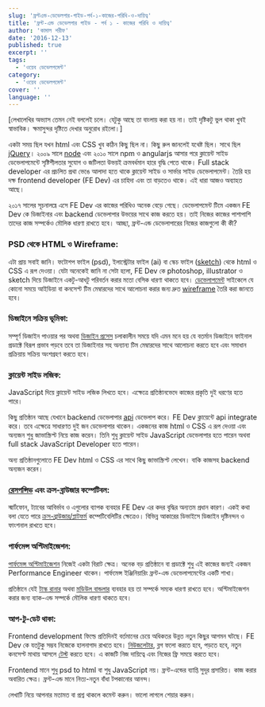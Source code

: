 ```yaml
---
slug: 'ফ্রন্টএন্ড-ডেভেলপার-গাইড-পর্ব-১-কাজের-পরিধি-ও-দায়িত্ব'
title: 'ফ্রন্ট-এন্ড ডেভেলপার গাইড - পর্ব ১ - কাজের পরিধি ও দায়িত্ব'
author: 'কামাল শরীফ'
date: '2016-12-13'
published: true
excerpt: ''
tags:
  - 'ওয়েব ডেভেলপমেন্ট'
category:
  - 'ওয়েব ডেভেলপমেন্ট'
cover: ''
language: ''
---
```


[লেখালেখির অভ্যাস তেমন নেই বললেই চলে। যেটুকু আছে তা বাংলায় করা হয় না। তাই দৃষ্টিকটু ভুল থাকা খুবই স্বাভাবিক। ক্ষমাসুন্দর দৃষ্টিতে দেখার অনুরোধ রইলো।]

একটা সময় ছিল যখন html এবং CSS খুব কঠিন কিছু ছিল না। কিছু রুল জানলেই যথেষ্ট ছিল। সাথে ছিল [jQuery](https://jquery.com/)। ২০০৯ সালে [node](https://nodejs.org/en/) এবং ২০১০ সালে npm ও angularjs আসার পরে ক্লায়েন্ট সাইড ডেভেলাপমেন্টে সৃষ্টিশীলতার সুযোগ ও জটিলতা উভয়ই ক্রমবর্ধমান হারে বৃদ্ধি পেতে থাকে। Full stack developer এর প্রচলিত প্রথা ভেঙে আলাদা হতে থাকে ক্লায়েন্ট সাইড ও সার্ভার সাইড ডেভেলাপমেন্ট। তৈরি হয় দক্ষ frontend developer (FE Dev) এর চাহিদা এবং তা বাড়তেও থাকে। এই ধারা আজও অব্যাহত আছে।

২০১৭ সালের সূচনালঘ্নে এসে FE Dev এর কাজের পরিধিও অনেক বেড়ে গেছে। ডেভেলাপমেন্ট টিমে একজন FE Dev কে ডিজাইনার এবং backend ডেভেলাপার উভয়ের সাথে কাজ করতে হয়। তাই নিজের কাজের পাশাপাশি তাদের কাজ সম্পর্কেও মৌলিক ধারণা রাখতে হবে। আচ্ছা, ফ্রন্ট-এন্ড ডেভেলাপারের নিজের কাজগুলো কী কী?

### PSD থেকে HTML ও Wireframe:

এটা প্রায় সবাই জানি। ফটোশপ ফাইল (psd), ইলাস্ট্রেটার ফাইল (ai) বা স্কেচ ফাইল ([sketch](https://www.sketchapp.com/)) থেকে html ও CSS এ রূপ দেওয়া। যেটা অনেকেই জানি না সেটা হলো, FE Dev কে photoshop, illustrator ও sketch দিয়ে ডিজাইনে একটু-আধটু পরিবর্তন করার মতো বেসিক ধারণা থাকতে হবে। [ডেভেলাপমেন্ট](https://www.tutorialspoint.com/software_engineering/software_development_life_cycle.htm) সাইকেলে যে কোনো সময়ে আইডিয়া বা কনসেপ্ট টিম মেম্বারদের সাথে আলোচনা করার জন্য দ্রুত [wireframe](https://webdesign.tutsplus.com/articles/a-beginners-guide-to-wireframing--webdesign-7399) তৈরি করা জানতে হবে।

### ডিজাইনে সক্রিয় ভূমিকা:

সম্পূর্ণ ডিজাইন পাওয়ার পর অথবা [ডিজাইন প্রসেস](https://www.shopify.com/partners/blog/109299398-6-tips-for-building-a-web-design-process-that-boosts-your-team-s-efficiency) চলাকালীন সময়ে যদি এমন মনে হয় যে বতর্মান ডিজাইনে ফাইনাল প্রডাক্টে বিরূপ প্রভাব পড়বে তবে তা ডিজাইনার সহ অন্যান্য টিম মেম্বারদের সাথে আলোচনা করতে হবে এবং সমাধান প্রক্রিয়ায় সক্রিয় অংশগ্রহণ করতে হবে।

### ক্লায়েন্ট সাইড লজিক:

JavaScript দিয়ে ক্লায়েন্ট সাইড লজিক লিখতে হবে। এক্ষেত্রে প্রতিষ্ঠানভেদে কাজের প্রকৃতি দুই ধরণের হতে পারে।

কিছু প্রতিষ্ঠান আছে যেখানে backend ডেভেলাপার [api](https://medium.freecodecamp.com/what-is-an-api-in-english-please-b880a3214a82#.sig0sa6az) ডেভেলাপ করে। FE Dev ক্লায়েন্টে api integrate করে। তবে এক্ষেত্রে সাধারণত দুই জন ডেভেলাপার থাকেন। একজনের কাজ html ও CSS এ রূপ দেওয়া এবং অন্যজন শুধু জাভাস্ক্রিপ্ট নিয়ে কাজ করেন। তিনি শুধু ক্লায়েন্ট সাইড JavaScript ডেভেলাপার হতে পারেন অথবা full stack JavaScript Developer হতে পারেন।

অন্য প্রতিষ্ঠানগুলোতে FE Dev html ও CSS এর সাথে কিছু জাভাস্ক্রিপ্ট লেখেন। বাকি কাজসহ backend অন্যজন করেন।

### [রেসপন্সিভ](https://thenextweb.com/dd/2015/12/22/the-web-in-2016-long-live-responsive-design/) এবং ক্রস-ব্রাউজার কম্পেটিবল:

স্মার্টফোন, ট্যাবের আবির্ভাব ও এগুলোর ব্যাপক ব্যবহার FE Dev এর কদর বৃদ্ধির অন্যতম প্রধান কারণ। একই কথা বলা যেতে পারে [ক্রস-ব্রাউজার/প্লাটফর্ম](https://developer.mozilla.org/en-US/docs/Learn/Tools_and_testing/Cross_browser_testing/Introduction) কম্পেটিবেলিটির ক্ষেত্রেও। বিভিন্ন আকারের ডিভাইসে ডিজাইন দৃষ্টিনন্দন ও ফাংশনাল রাখতে হবে।

### পার্ফমেন্স অপ্টিমাইজেশন:

[পার্ফমেন্স অপ্টিমাইজেশন](https://www.keycdn.com/blog/website-performance-optimization/) নিজেই একটা বিরাট ক্ষেত্র। অনেক বড় প্রতিষ্ঠানে বা প্রডাক্টে শুধু এই কাজের জন্যই একজন Performance Engineer থাকেন। পার্ফমেন্স ইঞ্জিনিয়ারিং ফ্রন্ট-এন্ড ডেভেলাপমেন্টের একটি শাখা।

প্রতিষ্ঠানে যেই [টাস্ক রানার](https://www.smashingmagazine.com/2016/06/harness-machines-productive-task-runners/) অথবা [মডিউল বান্ডলার](https://www.sitepoint.com/javascript-modules-bundling-transpiling/) ব্যবহার হয় তা সম্পর্কে সম্যক ধারণা রাখতে হবে। অপ্টিমাইজেশন করার জন্য ব্যাক-এন্ড সম্পর্কে মৌলিক ধারণা থাকতে হবে।

### আপ-টু-ডেট থাকা:

Frontend development ফিল্ডে প্রতিদিনই বর্তমানের চেয়ে অধিকতর উন্নত নতুন কিছুর আগমন ঘটছে। FE Dev কে যতটুকু সম্ভব নিজেকে হালনাগাদ রাখতে হবে। [নিউজলেটার](http://css-weekly.com/), ব্লগ ফলো করতে হবে, পড়তে হবে, নতুন কনসেপ্ট মাথায় আসলে [টেস্ট](https://codepen.io/) করতে হবে। এ কাজটি নিজ দায়িত্বে এবং নিজের ফ্রি সময়ে করতে হবে।

Frontend মানে শুধু psd to html বা শুধু JavaScript নয়। ফ্রন্ট-এন্ডের ব্যাপ্তি সুদূর প্রসারিত। কাজ করার অবারিত ক্ষেত্র। ফ্রন্ট-এন্ড মানে নিত্য-নতুন বাঁধা টপকানোর আনন্দ।

লেখাটি নিয়ে আপনার মতামত বা প্রশ্ন থাকলে কমেন্ট করুন। ভালো লাগলে শেয়ার করুন।
